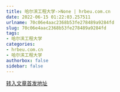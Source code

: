 ```yaml
---
title: 哈尔滨工程大学->None | hrbeu.com.cn
date: 2022-06-15 01:22:03.257511
urlname: 70c06e4aac2368b53fe278489a9284fd
slug: 70c06e4aac2368b53fe278489a9284fd
tags: 
- 哈尔滨工程大学
categories:
- hrbeu.com.cn
- 哈尔滨工程大学
authorbox: false
sidebar: false
---
```





[转入文章首发地址](https://w.yangshipin.cn/video?type=0&vid=t000076r3ym)